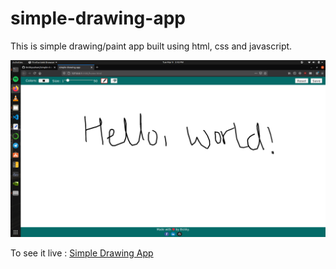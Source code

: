 # simple-drawing-app
This is simple drawing/paint app built using html, css and javascript.

![alt text](https://github.com/bickkysahani/simple-drawing-app/blob/main/images/Screenshot%20from%202021-03-09%2015-43-30.png?raw=true)

To see it live :
[Simple Drawing App](https://simpledraw.herokuapp.com/)
